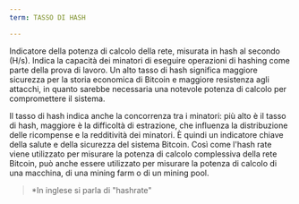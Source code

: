 ```yaml
---
term: TASSO DI HASH

---
```

Indicatore della potenza di calcolo della rete, misurata in hash al secondo (H/s). Indica la capacità dei minatori di eseguire operazioni di hashing come parte della prova di lavoro. Un alto tasso di hash significa maggiore sicurezza per la storia economica di Bitcoin e maggiore resistenza agli attacchi, in quanto sarebbe necessaria una notevole potenza di calcolo per compromettere il sistema.

Il tasso di hash indica anche la concorrenza tra i minatori: più alto è il tasso di hash, maggiore è la difficoltà di estrazione, che influenza la distribuzione delle ricompense e la redditività dei minatori. È quindi un indicatore chiave della salute e della sicurezza del sistema Bitcoin. Così come l'hash rate viene utilizzato per misurare la potenza di calcolo complessiva della rete Bitcoin, può anche essere utilizzato per misurare la potenza di calcolo di una macchina, di una mining farm o di un mining pool.

> *In inglese si parla di "hashrate"